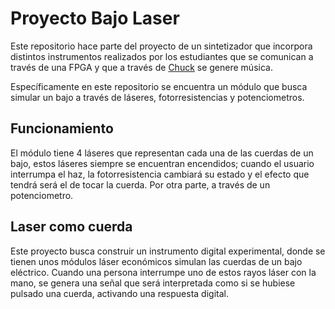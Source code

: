 # Proyecto Bajo Laser

Este repositorio hace parte del proyecto de un sintetizador que incorpora distintos instrumentos realizados por los estudiantes que se comunican a través de una FPGA y que a través de [Chuck](https://github.com/ccrma/chuck) se genere música.

Específicamente en este repositorio se encuentra un módulo que busca simular un bajo a través de láseres, fotorresistencias y potenciometros.

## Funcionamiento 

El módulo tiene 4 láseres que representan cada una de las cuerdas de un bajo, estos láseres siempre se encuentran encendidos; cuando el usuario interrumpa el haz, la fotorresistencia cambiará su estado y el efecto que tendrá será el de tocar la cuerda. Por otra parte, a través de un potenciometro.

## Laser como cuerda

Este proyecto busca construir un instrumento digital experimental, donde se tienen unos módulos láser económicos simulan las cuerdas de un bajo eléctrico. Cuando una persona interrumpe uno de estos rayos láser con la mano, se genera una señal que será interpretada como si se hubiese pulsado una cuerda, activando una respuesta digital.


